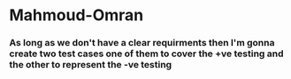 # Mahmoud-Omran
### As long as we don't have a clear requirments then I'm gonna create two test cases one of them to cover the +ve testing and the other to represent the -ve testing